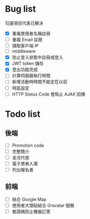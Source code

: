 # Bug list

勾選項目代表已解決

- [x] 重複使用者名稱註冊
- [ ] 重複 Email 註冊
- [ ] 擷取客戶端 IP
- [ ] middleware
- [x] 防止登入狀態中註冊或登入
- [x] JWT token 儲存
- [x] 登出功能完成
- [ ] 計算伺服器執行時間
- [ ] 新增活動時時間不能定在以前
- [ ] 時區設定
- [ ] HTTP Status Code 會阻止 AJAX 回傳

# Todo list

## 後端

- [ ] Promotion code
- [ ] 完整簡介
- [ ] 金流代收
- [ ] 電子票券入場
- [ ] 列出報名者

## 前端
- [ ] 結合 Google Map
- [ ] 使用者大頭貼結合 Gravatar 服務
- [ ] 驗證碼防止機器訂票
